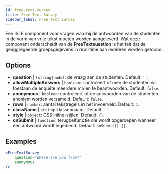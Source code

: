 ```yaml
---
id: free-text-survey 
title: Free Text Survey
sidebar_label: Free Text Survey
---
```


Een ISLE component voor vragen waarbij de antwoorden van de studenten in de vorm van vrije tekst moeten worden aangeleverd. Wat deze component onderscheidt van de **FreeTexteuestion** is het feit dat de geaggregeerde groepsgegevens in real-time aan iedereen worden getoond.

## Options

* __question__ | `(string|node)`: de vraag aan de studenten. Default: `''`.
* __allowMultipleAnswers__ | `boolean`: controleert of men de studenten wil toestaan de enquête meerdere malen te beantwoorden. Default: `false`.
* __anonymous__ | `boolean`: controleert of de antwoorden van de studenten anoniem worden verzameld. Default: `false`.
* __rows__ | `number`: aantal tekstregels in het invoerveld. Default: `4`.
* __className__ | `string`: klassennaam. Default: `''`.
* __style__ | `object`: CSS inline-stijlen. Default: `{}`.
* __onSubmit__ | `function`: terugbelfunctie die wordt opgeroepen wanneer een antwoord wordt ingediend. Default: `onSubmit() {}`.


## Examples

```jsx live
<FreeTextSurvey 
    question="Where are you from?"
    anonymous
/>
``` 

